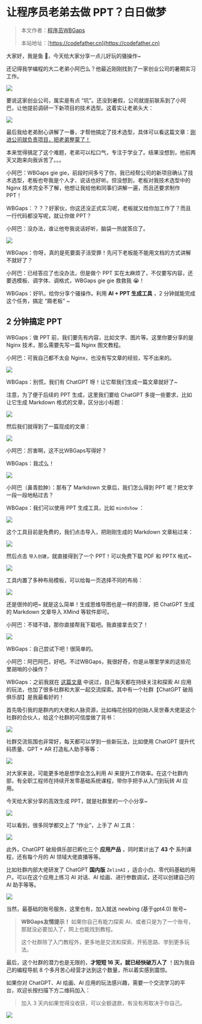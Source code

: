 # 让程序员老弟去做 PPT？白日做梦

> 本文作者：[程序员WBGaps](https://yuyuanweb.feishu.cn/wiki/Abldw5WkjidySxkKxU2cQdAtnah)
>
> 本站地址：[https://codefather.cn](https://codefather.cn)

大家好，我是鱼 💨，今天给大家分享一点儿好玩的骚操作~

还记得我学编程的大二老弟小阿巴么？他最近刚刚找到了一家创业公司的暑期实习工作。

![](https://pic.yupi.icu/5563/202311080952180.png)

要说这家创业公司，属实是有点 “坑”。还没到暑假，公司就提前联系到了小阿巴，让他提前调研一下新项目的技术选型。这着实让老弟头大：

![](https://pic.yupi.icu/5563/202311080952900.png)

最后我给老弟耐心讲解了一番，才帮他搞定了技术选型，具体可以看这篇文章：[刚进公司就负责项目，把老弟整蒙了！](https://mp.weixin.qq.com/s?__biz=MzI1NDczNTAwMA==&mid=2247541448&idx=1&sn=fa08326ae7e25c85b7d18436b6d9ccff&chksm=e9c2c53fdeb54c29c6699260ed5cf343c4fee5fc3cf81e16fccc98c36aecb50a9bb94f29cae0&token=427342788&lang=zh_CN&scene=21#wechat_redirect)

本来觉得搞定了这个难题，老弟可以松口气，专注于学业了。结果没想到，他前两天又跑来向我诉苦了。。。

小阿巴：WBGaps gie gie，前段时间多亏了你，我已经帮公司的新项目确认了技术选型，老板也夸我是个人才、说话也好听。但没想到，老板对我技术选型中的 Nginx 技术完全不了解，他想让我给他和同事们讲解一遍，而且还要求制作 PPT！

WBGaps：？？？好家伙，你这还没正式实习呢，老板就又给你加工作了？而且一行代码都没写呢，就让你做 PPT？

小阿巴：没办法，谁让他夸我说话好听，脑袋一热就答应了。

![](https://pic.yupi.icu/5563/202311080952580.png)

WBGaps：你呀，真的是死要面子活受罪！先问下老板能不能用文档的方式讲解不就好了？

小阿巴：已经答应了也没办法，但是做个 PPT 实在太麻烦了，不仅要写内容，还要选模板、调字体、调格式，WBGaps gie gie 救救我 😭！

WBGaps：好叭，给你分享个骚操作。利用 **AI + PPT 生成工具** ，2 分钟就能完成这个任务，搞定 “屑老板” ~

## 2 分钟搞定 PPT

WBGaps：做 PPT 前，我们要先有内容，比如文字、图片等。这里你要分享的是 Nginx 技术，那么需要先写一篇 Nginx 图文教程。

小阿巴：可我自己都不太会 Nginx，也没有写文章的经验，写不出来的。

![](https://pic.yupi.icu/5563/202311080952029.png)

WBGaps：别慌，我们有 ChatGPT 呀！让它帮我们生成一篇文章就好了~

注意，为了便于后续的 PPT 生成，这里我们要给 ChatGPT 多提一些要求，比如让它生成 Markdown 格式的文章，区分出小标题：

![](https://pic.yupi.icu/5563/202311080952335.png)

然后我们就得到了一篇现成的文章：

![](https://pic.yupi.icu/5563/202311080952751.png)

小阿巴：厉害啊，这不比WBGaps写得好？

WBGaps：我忒么！

![](https://pic.yupi.icu/5563/202311080952581.png)

小阿巴（鼻青脸肿）：那有了 Markdown 文章后，我们怎么得到 PPT 呢？把文字一段一段地粘过去？

WBGaps：我们可以使用 PPT 生成工具，比如 `mindshow` ：

![](https://pic.yupi.icu/5563/202311080952348.png)

这个工具目前是免费的，我们点击导入，把刚刚生成的 Markdown 文章粘过来：

![](https://pic.yupi.icu/5563/202311080952984.png)

然后点击 `导入创建`，就直接得到了一个 PPT！可以免费下载 PDF 和 PPTX 格式~

![](https://pic.yupi.icu/5563/202311080952731.png)

工具内置了多种布局模板，可以给每一页选择不同的布局：

![](https://pic.yupi.icu/5563/202311080952029.png)

还是很帅的吧~ 就是这么简单！生成思维导图也是一样的原理，把 ChatGPT 生成的 Markdown 文章导入 XMind 等软件即可。

小阿巴：不错不错，那你直接帮我下载吧。我直接拿去交了！

![](https://pic.yupi.icu/5563/202311080952134.png)

WBGaps：自己尝试下吧！很简单的。

小阿巴：阿巴阿巴，好吧。不过WBGaps，我很好奇，你是从哪里学来的这些花里胡哨的小操作？

WBGaps：之前我就在 [这篇文章](http://mp.weixin.qq.com/s?__biz=MzI1NDczNTAwMA==&mid=2247541427&idx=1&sn=3ef6d15bb40c3c9ca1a6a29473e51b3d&chksm=e9c2c544deb54c521ad9ae20127de1c96bfaa9abd6b96ed6bacc34abfb0e3ab4bd0099442a3f&scene=21#wechat_redirect) 中说过，自己每天都在持续关注和探索 AI 应用的玩法，也加了很多社群和大家一起交流探索。其中有一个社群【ChatGPT 破局俱乐部】是我最看好的！

首先吸引我的是群内的大佬和人脉资源，比如梅花创投的创始人吴世春大佬是这个社群的合伙人，给这个社群的可信度做了背书：

![](https://pic.yupi.icu/5563/202311080952750.jpeg)

社群交流氛围也非常好，每天都可以学到一些新玩法，比如使用 ChatGPT 提升代码质量、GPT + AR 打造私人助手等等：

![](https://pic.yupi.icu/5563/202311080952841.png)

对大家来说，可能更多地是想学会怎么利用 AI 来提升工作效率。在这个社群内部，有全职工程师在持续开发零基础系统课程，带你手把手从入门到玩转 AI 应用。

今天给大家分享的高效生成 PPT，就是社群里的一个小分享~

![](https://pic.yupi.icu/5563/202311080952153.png)

可以看到，很多同学都交上了 “作业”，上手了 AI 工具：

![](https://pic.yupi.icu/5563/202311080952327.png)

此外，ChatGPT 破局俱乐部已孵化三个 **应用产品** ，同时累计出了 **43 个** 系列课程，还有每个月的 AI 领域大佬直播等等。

比如社群内部大佬研发了 ChatGPT **国内版** `ZelinAI` ，适合小白、零代码基础的用户。可以在这个应用上练习 AI 对话、AI 绘画、进行参数调试，还可以创建自己的 AI 助手等等。

![](https://pic.yupi.icu/5563/202311080952943.png)

当然，最基础的账号服务，这里也有，加入就送 newbing (基于gpt4.0) 账号~

> **WBGaps友情提示！** 如果你自己有能力探索 AI、或者只是为了一个账号，那就没必要加入了，网上也能找到教程。
>
> 这个社群除了入门教程外，更多地是交流和探索，开拓思路、学到更多玩法。

最后，这个社群的潜力也是无限的，**才短短 16 天，就已经快破万人了** ！因为我自己的编程导航 8 个多月苦心经营才达到这个数量，所以着实感到震惊。

如果你对 ChatGPT、AI 绘画、AI 应用的玩法感兴趣，需要一个交流学习的平台，欢迎长按扫描下方二维码加入：

> 加入 3 天内如果觉得没收获，可以全额退款，有没有用取决于你自己。

![](https://pic.yupi.icu/5563/202311080952034.png)